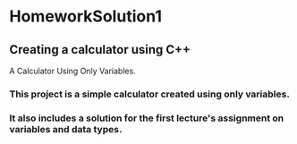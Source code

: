 # HomeworkSolution1  
## Creating a calculator using C++


A Calculator Using Only Variables.

### This project is a simple calculator created using only variables.
### It also includes a solution for the first lecture's assignment on variables and data types.







